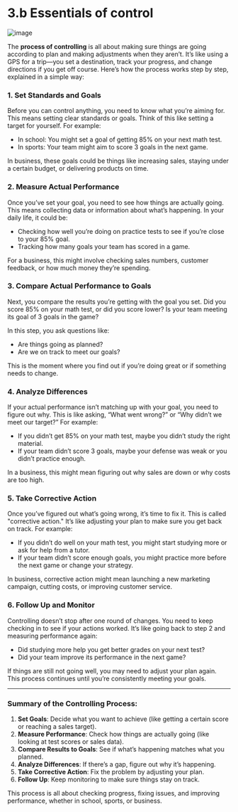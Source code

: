 # 3.b Essentials of control
![image](https://github.com/user-attachments/assets/98b1f674-3a31-4b6d-9c74-580e441df644)

The **process of controlling** is all about making sure things are going according to plan and making adjustments when they aren’t. It’s like using a GPS for a trip—you set a destination, track your progress, and change directions if you get off course. Here’s how the process works step by step, explained in a simple way:

### 1. **Set Standards and Goals**
Before you can control anything, you need to know what you’re aiming for. This means setting clear standards or goals. Think of this like setting a target for yourself. For example:
- In school: You might set a goal of getting 85% on your next math test.
- In sports: Your team might aim to score 3 goals in the next game.

In business, these goals could be things like increasing sales, staying under a certain budget, or delivering products on time.

### 2. **Measure Actual Performance**
Once you’ve set your goal, you need to see how things are actually going. This means collecting data or information about what’s happening. In your daily life, it could be:
- Checking how well you’re doing on practice tests to see if you’re close to your 85% goal.
- Tracking how many goals your team has scored in a game.

For a business, this might involve checking sales numbers, customer feedback, or how much money they’re spending.

### 3. **Compare Actual Performance to Goals**
Next, you compare the results you’re getting with the goal you set. Did you score 85% on your math test, or did you score lower? Is your team meeting its goal of 3 goals in the game? 

In this step, you ask questions like:
- Are things going as planned?
- Are we on track to meet our goals?

This is the moment where you find out if you’re doing great or if something needs to change.

### 4. **Analyze Differences**
If your actual performance isn’t matching up with your goal, you need to figure out why. This is like asking, “What went wrong?” or “Why didn’t we meet our target?” For example:
- If you didn’t get 85% on your math test, maybe you didn’t study the right material.
- If your team didn’t score 3 goals, maybe your defense was weak or you didn’t practice enough.

In a business, this might mean figuring out why sales are down or why costs are too high.

### 5. **Take Corrective Action**
Once you’ve figured out what’s going wrong, it’s time to fix it. This is called "corrective action." It’s like adjusting your plan to make sure you get back on track. For example:
- If you didn’t do well on your math test, you might start studying more or ask for help from a tutor.
- If your team didn’t score enough goals, you might practice more before the next game or change your strategy.

In business, corrective action might mean launching a new marketing campaign, cutting costs, or improving customer service.

### 6. **Follow Up and Monitor**
Controlling doesn’t stop after one round of changes. You need to keep checking in to see if your actions worked. It’s like going back to step 2 and measuring performance again:
- Did studying more help you get better grades on your next test?
- Did your team improve its performance in the next game?

If things are still not going well, you may need to adjust your plan again. This process continues until you’re consistently meeting your goals.

---

### Summary of the Controlling Process:
1. **Set Goals**: Decide what you want to achieve (like getting a certain score or reaching a sales target).
2. **Measure Performance**: Check how things are actually going (like looking at test scores or sales data).
3. **Compare Results to Goals**: See if what’s happening matches what you planned.
4. **Analyze Differences**: If there’s a gap, figure out why it’s happening.
5. **Take Corrective Action**: Fix the problem by adjusting your plan.
6. **Follow Up**: Keep monitoring to make sure things stay on track.

This process is all about checking progress, fixing issues, and improving performance, whether in school, sports, or business.
